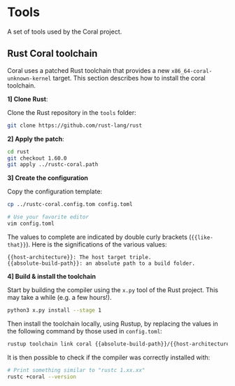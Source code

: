 # Tools

A set of tools used by the Coral project.

## Rust Coral toolchain

Coral uses a patched Rust toolchain that provides a new
`x86_64-coral-unknown-kernel` target.
This section describes how to install the coral toolchain.

**1] Clone Rust**:

Clone the Rust repository in the `tools` folder:

```sh
git clone https://github.com/rust-lang/rust
```

**2] Apply the patch**:

```sh
cd rust
git checkout 1.60.0
git apply ../rustc-coral.path
```

**3] Create the configuration**

Copy the configuration template:

```sh
cp ../rustc-coral.config.tom config.toml

# Use your favorite editor
vim config.toml
```

The values to complete are indicated by double curly brackets (`{{like-that}}`).
Here is the significations of the various values:

```
{{host-architecture}}: The host target triple.
{{absolute-build-path}}: an absolute path to a build folder.
```

**4] Build & install the toolchain**

Start by building the compiler using the `x.py` tool of the Rust project. This
may take a while (e.g. a few hours!).

```sh
python3 x.py install --stage 1
```

Then install the toolchain locally, using Rustup, by replacing the values in the
following command by those used in `config.toml`:

```sh
rustup toolchain link coral {{absolute-build-path}}/{{host-architecture}}/stage1/
```

It is then possible to check if the compiler was correctly installed with:

```sh
# Print something similar to "rustc 1.xx.xx"
rustc +coral --version
```

